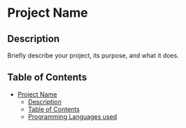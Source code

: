 # Project Name

## Description

Briefly describe your project, its purpose, and what it does.

## Table of Contents

- [Project Name](#project-name)
  - [Description](#description)
  - [Table of Contents](#table-of-contents)
  - [Programming Languages used](#Programming-Languages-used)
